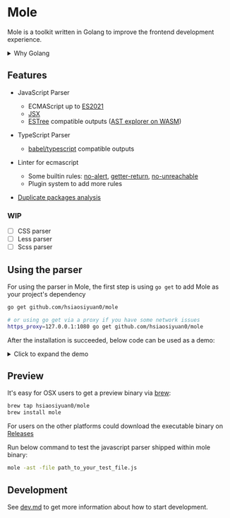 # Mole

Mole is a toolkit written in Golang to improve the frontend development experience.

<details>
  <summary>Why Golang</summary>

~~A little bit explanation is good for why Golang is preferred in this project. Nowadays, a programming language is not only the grammar things, it's consist of runtime, stdlib, 3rd-party modules and a healthy community, all these are out-of-box by using Golang, more specifically:~~

- ~~Golang is productive, its simplicity philosophy(something like Grammar and Garbage-collection) saves more time to the functionalities themselves.~~
- ~~the functionalities like lint and bundle maybe needed to run as web services while Golang has been proved by many impressive projects such k8s that it's good at service things.~~

Fine, just all because I'm too fool to use a fancy language

</details>

## Features

- JavaScript Parser

  - ECMAScript up to [ES2021](https://262.ecma-international.org/12.0/)
  - [JSX](https://github.com/facebook/jsx)
  - [ESTree](https://github.com/estree/estree) compatible outputs ([AST explorer on WASM](http://blog.thehardways.me/mole-is-more/#/))

- TypeScript Parser

  - [babel/typescript](https://babeljs.io/docs/en/babel-types#typescript) compatible outputs

- Linter for ecmascript

  - Some builtin rules: [no-alert](https://github.com/hsiaosiyuan0/mole/blob/main/lint/no_alert.go), [getter-return](https://github.com/hsiaosiyuan0/mole/blob/main/lint/getter_return.go), [no-unreachable](https://github.com/hsiaosiyuan0/mole/blob/main/lint/no_unreachable.go)
  - Plugin system to add more rules

- [Duplicate packages analysis](./docs/dup-pkg-ana/README.md)

### WIP

- [ ] CSS parser
- [ ] Less parser
- [ ] Scss parser

## Using the parser

For using the parser in Mole, the first step is using `go get` to add Mole as your project's dependency

```bash
go get github.com/hsiaosiyuan0/mole

# or using go get via a proxy if you have some network issues
https_proxy=127.0.0.1:1080 go get github.com/hsiaosiyuan0/mole
```

After the installation is succeeded, below code can be used as a demo:

<details>
  <summary>Click to expand the demo</summary>

```go
package main

import (
	"bytes"
	"encoding/json"
	"fmt"
	"log"

	"github.com/hsiaosiyuan0/mole/ecma/estree"
	"github.com/hsiaosiyuan0/mole/ecma/parser"
	"github.com/hsiaosiyuan0/mole/span"
)

func main() {
	// imitate the source code you want to parse
	code := `console.log("hello world")`

	// create a Source instance to handle to the source code
	s := span.NewSource("", code)

	// create a parser, here we use the default options
	opts := parser.NewParserOpts()
	p := parser.NewParser(s, opts)

	// inform the parser do its parsing process
	ast, err := p.Prog()
	if err != nil {
		log.Fatal(err)
	}

	// by default the parsed AST is not the ESTree form because the latter has a little redundancy,
	// however Mole supports to convert its AST to ESTree by using the `estree.ConvertProg` function
	b, err := json.Marshal(estree.ConvertProg(ast.(*parser.Prog), estree.NewConvertCtx()))
	if err != nil {
		log.Fatal(err)
	}

	// below is nothing new, we just print the ESTree in JSON form
	var out bytes.Buffer
	json.Indent(&out, b, "", "  ")
	fmt.Println(out.String())
}
```

The produced AST can be consumed by the ast-walker in Mole, more runnable demos see [mole-demo](https://github.com/hsiaosiyuan0/mole-demo)

</details>

## Preview

It's easy for OSX users to get a preview binary via [brew](https://brew.sh/):

```bash
brew tap hsiaosiyuan0/mole
brew install mole
```

For users on the other platforms could download the executable binary on [Releases](https://github.com/hsiaosiyuan0/mole/releases)

Run below command to test the javascript parser shipped within mole binary:

```bash
mole -ast -file path_to_your_test_file.js
```

## Development

See [dev.md](/docs/dev.md) to get more information about how to start development.
